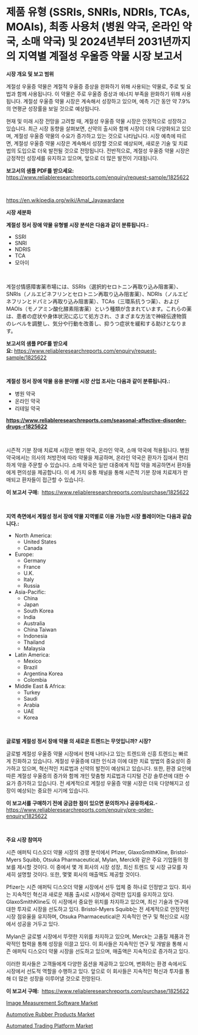 <p><h1>제품 유형 (SSRIs, SNRIs, NDRIs, TCAs, MOAIs), 최종 사용처 (병원 약국, 온라인 약국, 소매 약국) 및 2024년부터 2031년까지의 지역별 계절성 우울증 약물 시장 보고서</h1></p><p><strong>시장 개요 및 보고 범위</strong></p>
<p><p>계절성 우울증 약물은 계절적 우울증 증상을 완화하기 위해 사용되는 약물로, 주로 빛 요법과 함께 사용됩니다. 이 약물은 주로 우울증 증상과 에너지 부족을 완화하기 위해 사용됩니다. 계절성 우울증 약물 시장은 계속해서 성장하고 있으며, 예측 기간 동안 약 7.9%의 연평균 성장률을 보일 것으로 예상됩니다. </p><p>현재 및 미래 시장 전망을 고려할 때, 계절성 우울증 약물 시장은 안정적으로 성장하고 있습니다. 최근 시장 동향을 살펴보면, 신약의 출시와 함께 시장이 더욱 다양화되고 있으며, 계절성 우울증 약물의 수요가 증가하고 있는 것으로 나타납니다. 시장 예측에 따르면, 계절성 우울증 약물 시장은 계속해서 성장할 것으로 예상되며, 새로운 기술 및 치료법의 도입으로 더욱 발전될 것으로 전망됩니다. 전반적으로, 계절성 우울증 약물 시장은 긍정적인 성장세를 유지하고 있으며, 앞으로 더 많은 발전이 기대됩니다.</p></p>
<p><strong>보고서의 샘플 PDF를 받으세요:</strong> <a href="https://www.reliableresearchreports.com/enquiry/request-sample/1825622">https://www.reliableresearchreports.com/enquiry/request-sample/1825622</a></p>
<p>&nbsp;</p>
<p><a href="https://en.wikipedia.org/wiki/Amal_Jayawardane">https://en.wikipedia.org/wiki/Amal_Jayawardane</a></p>
<p><strong>시장 세분화</strong></p>
<p><strong>계절성 정서 장애 약물 유형별 시장 분석은 다음과 같이 분류됩니다.:</strong></p>
<p><ul><li>SSRI</li><li>SNRI</li><li>NDRIS</li><li>TCA</li><li>모아이</li></ul></p>
<p>&nbsp;</p>
<p><p>계절성情感障害薬市場には、SSRIs（選択的セロトニン再取り込み阻害薬）、SNRIs（ノルエピネフリンとセロトニン再取り込み阻害薬）、NDRIs（ノルエピネフリンとドパミン再取り込み阻害薬）、TCAs（三環系抗うつ薬）、およびMAOIs（モノアミン酸化酵素阻害薬）という種類が含まれています。これらの薬は、患者の症状や身体状況に応じて処方され、さまざまな方法で神経伝達物質のレベルを調整し、気分や行動を改善し、抑うつ症状を緩和する助けとなります。</p></p>
<p><strong>보고서의 샘플 PDF를 받으세요:</strong>&nbsp;<a href="https://www.reliableresearchreports.com/enquiry/request-sample/1825622">https://www.reliableresearchreports.com/enquiry/request-sample/1825622</a></p>
<p>&nbsp;</p>
<p><strong> 계절성 정서 장애 약물 응용 분야별 시장 산업 조사는 다음과 같이 분류됩니다.:</strong></p>
<p><ul><li>병원 약국</li><li>온라인 약국</li><li>리테일 약국</li></ul></p>
<p><strong><a href="https://www.reliableresearchreports.com/seasonal-affective-disorder-drugs-r1825622">https://www.reliableresearchreports.com/seasonal-affective-disorder-drugs-r1825622</a></strong></p>
<p>&nbsp;</p>
<p><p>시즌적 기분 장애 치료제 시장은 병원 약국, 온라인 약국, 소매 약국에 적용됩니다. 병원 약국에서는 의사의 처방전에 따라 약물을 제공하며, 온라인 약국은 환자가 집에서 편리하게 약을 주문할 수 있습니다. 소매 약국은 일반 대중에게 직접 약을 제공하면서 환자들에게 편의성을 제공합니다. 이 세 가지 유통 채널을 통해 시즌적 기분 장애 치료제가 판매되고 환자들이 접근할 수 있습니다.</p></p>
<p><strong>이 보고서 구매:</strong>&nbsp; <a href="https://www.reliableresearchreports.com/purchase/1825622">https://www.reliableresearchreports.com/purchase/1825622</a></p>
<p>&nbsp;</p>
<p><strong>지역 측면에서 계절성 정서 장애 약물 지역별로 이용 가능한 시장 플레이어는 다음과 같습니다.:</strong></p>
<p><ul>
    <li>
        North America:
        <ul>
            <li>United States</li>
            <li>Canada</li>
        </ul>
    </li>
    <li>
        Europe:
        <ul>
            <li>Germany</li>
            <li>France</li>
            <li>U.K.</li>
            <li>Italy</li>
            <li>Russia</li>
        </ul>
    </li>
    <li>
        Asia-Pacific:
        <ul>
            <li>China</li>
            <li>Japan</li>
            <li>South Korea</li>
            <li>India</li>
            <li>Australia</li>
            <li>China Taiwan</li>
            <li>Indonesia</li>
            <li>Thailand</li>
            <li>Malaysia</li>
        </ul>
    </li>
    <li>
        Latin America:
        <ul>
            <li>Mexico</li>
            <li>Brazil</li>
            <li>Argentina Korea</li>
            <li>Colombia</li>
        </ul>
    </li>
    <li>
        Middle East & Africa:
        <ul>
            <li>Turkey</li>
            <li>Saudi</li>
            <li>Arabia</li>
            <li>UAE</li>
            <li>Korea</li>
        </ul>
    </li>
    </ul></p>
<p>&nbsp;</p>
<p><strong>글로벌 계절성 정서 장애 약물 의 새로운 트렌드는 무엇입니까? 시장?</strong></p>
<p><p>글로벌 계절성 우울증 약물 시장에서 현재 나타나고 있는 트렌드와 신흥 트렌드는 빠르게 진화하고 있습니다. 계절성 우울증에 대한 인식과 이에 대한 치료 방법의 중요성이 증가하고 있으며, 혁신적인 치료법과 신약의 발전이 예상되고 있습니다. 또한, 환경 요인에 따른 계절성 우울증의 증가와 함께 개인 맞춤형 치료법과 디지털 건강 솔루션에 대한 수요가 증가하고 있습니다. 전 세계적으로 계절성 우울증 약물 시장은 더욱 다양해지고 성장이 예상되는 중요한 시기에 있습니다.</p></p>
<p><strong>이 보고서를 구매하기 전에 궁금한 점이 있으면 문의하거나 공유하세요.</strong>- <a href="https://www.reliableresearchreports.com/enquiry/pre-order-enquiry/1825622">https://www.reliableresearchreports.com/enquiry/pre-order-enquiry/1825622</a></p>
<p>&nbsp;</p>
<p><strong>주요 시장 참여자</strong></p>
<p><p>시즌 애퍼틱 디스오더 약물 시장의 경쟁 분석에서 Pfizer, GlaxoSmithKline, Bristol-Myers Squibb, Otsuka Pharmaceutical, Mylan, Merck와 같은 주요 기업들의 정보를 제시할 것이다. 이 중에서 몇 개 회사의 시장 성장, 최신 트렌드 및 시장 규모를 자세히 설명할 것이다. 또한, 몇몇 회사의 매출액도 제공할 것이다.</p><p>Pfizer는 시즌 애퍼틱 디스오더 약물 시장에서 선두 업체 중 하나로 인정받고 있다. 회사는 지속적인 혁신과 새로운 제품 출시로 시장에서 강력한 입지를 유지하고 있다. GlaxoSmithKline도 이 시장에서 중요한 위치를 차지하고 있으며, 최신 기술과 연구에 대한 투자로 시장을 선도하고 있다. Bristol-Myers Squibb는 전 세계적으로 안정적인 시장 점유율을 유지하며, Otsuka Pharmaceutical은 지속적인 연구 및 혁신으로 시장에서 성공을 거두고 있다. </p><p>Mylan은 글로벌 시장에서 뚜렷한 지위를 차지하고 있으며, Merck는 고품질 제품과 전략적인 협력을 통해 성장을 이끌고 있다. 이 회사들은 지속적인 연구 및 개발을 통해 시즌 애퍼틱 디스오더 약물 시장을 선도하고 있으며, 매출액은 지속적으로 증가하고 있다.</p><p>이러한 회사들은 고객들에게 다양한 옵션을 제공하고 있으며, 변화하는 환경 속에서도 시장에서 선도적 역할을 수행하고 있다. 앞으로 이 회사들은 지속적인 혁신과 투자를 통해 더 많은 성장을 이루어낼 것으로 전망된다.</p></p>
<p><strong>이 보고서 구매:</strong>&nbsp;&nbsp;<a href="https://www.reliableresearchreports.com/purchase/1825622">https://www.reliableresearchreports.com/purchase/1825622</a></p>
<p><p><a href="https://github.com/arionmp/Market-Research-Report-List-4/blob/main/image-measurement-software-market.md">Image Measurement Software Market</a></p><p><a href="https://github.com/markusgodoy/Market-Research-Report-List-4/blob/main/automotive-rubber-products-market.md">Automotive Rubber Products Market</a></p><p><a href="https://github.com/SheilaBruen2023/Market-Research-Report-List-2/blob/main/automated-trading-platform-market.md">Automated Trading Platform Market</a></p></p>